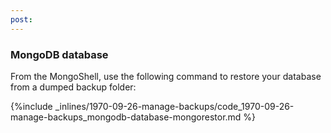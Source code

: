 ```yaml
---
post: 
---
```


### MongoDB database

From the MongoShell, use the following command to restore your database from a dumped backup folder:



{%include _inlines/1970-09-26-manage-backups/code_1970-09-26-manage-backups_mongodb-database-mongorestor.md %}



